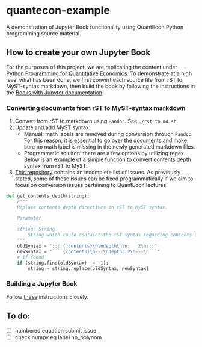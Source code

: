 # quantecon-example
A demonstration of Jupyter Book functionality using QuantEcon Python programming source material.

## How to create your own Jupyter Book

For the purposes of this project, we are replicating the content under [Python Programming for Quantitative Economics](https://python-programming.quantecon.org). To demonstrate at a high level what has been done, we first convert each source file from rST to MyST-syntax markdown, then build the book by following the instructions in the [Books with Jupyter documentation](https://beta.jupyterbook.org/intro.html). 

### Converting documents from rST to MyST-syntax markdown
1. Convert from rST to markdown using `Pandoc`. See `./rst_to_md.sh`.
2. Update and add MyST syntax:
	- Manual: math labels are removed during conversion through `Pandoc`. For this reason, it is essential to go over the documents and make sure no math label is missing in the newly generated markdown files.
	- Programmatic soluiton: there are a few options by utilizing regex. Below is an example of a simple function to convert contents depth syntax from rST to MyST.
3. [This repository](https://github.com/najuzilu/myst-parser.example-project) contains an incomplete list of issues. As previously stated, some of these issues can be fixed programmatically if we aim to focus on conversion issues pertaining to QuantEcon lectures.

```python
def get_contents_depth(string):
	r"""
	Replace contents depth directives in rST to MyST syntax.

	Paramater
	---------
	string: String
		String which could containt the rST syntax regarding contents depth
	"""
	oldSyntax = "::: {.contents}\n\ndepth\n\n:   2\n:::"
	newSyntax = "``` {contents}\n---\ndepth: 2\n---\n```"
	# If found
	if (string.find(oldSyntax) != -1):
		string = string.replace(oldSyntax, newSyntax)
```

### Building a Jupyter Book

Follow [these](https://beta.jupyterbook.org/intro.html) instructions closely.


## To do:
- [ ] numbered equation submit issue
- [ ] check numpy eq label np_polynom